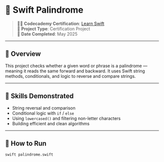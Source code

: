 # 🔁 Swift Palindrome

> 👨‍🎓 **Codecademy Certification**: [Learn Swift](https://www.codecademy.com/courses/learn-swift/projects/swift-palindrome)  
> 📁 **Project Type**: Certification Project  
> 📅 **Date Completed**: May 2025  

---

## 🧠 Overview

This project checks whether a given word or phrase is a palindrome — meaning it reads the same forward and backward. It uses Swift string methods, conditionals, and logic to reverse and compare strings.

---

## 🧱 Skills Demonstrated

- String reversal and comparison  
- Conditional logic with `if` / `else`  
- Using `lowercased()` and filtering non-letter characters  
- Building efficient and clean algorithms

---

## 🚀 How to Run

```bash
swift palindrome.swift
